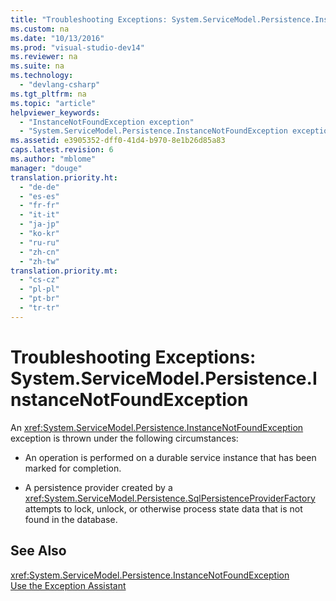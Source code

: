 ```yaml
---
title: "Troubleshooting Exceptions: System.ServiceModel.Persistence.InstanceNotFoundException"
ms.custom: na
ms.date: "10/13/2016"
ms.prod: "visual-studio-dev14"
ms.reviewer: na
ms.suite: na
ms.technology: 
  - "devlang-csharp"
ms.tgt_pltfrm: na
ms.topic: "article"
helpviewer_keywords: 
  - "InstanceNotFoundException exception"
  - "System.ServiceModel.Persistence.InstanceNotFoundException exception"
ms.assetid: e3905352-dff0-41d4-b970-8e1b26d85a83
caps.latest.revision: 6
ms.author: "mblome"
manager: "douge"
translation.priority.ht: 
  - "de-de"
  - "es-es"
  - "fr-fr"
  - "it-it"
  - "ja-jp"
  - "ko-kr"
  - "ru-ru"
  - "zh-cn"
  - "zh-tw"
translation.priority.mt: 
  - "cs-cz"
  - "pl-pl"
  - "pt-br"
  - "tr-tr"
---
```

# Troubleshooting Exceptions: System.ServiceModel.Persistence.InstanceNotFoundException
An <xref:System.ServiceModel.Persistence.InstanceNotFoundException> exception is thrown under the following circumstances:  
  
-   An operation is performed on a durable service instance that has been marked for completion.  
  
-   A persistence provider created by a <xref:System.ServiceModel.Persistence.SqlPersistenceProviderFactory> attempts to lock, unlock, or otherwise process state data that is not found in the database.  
  
## See Also  
 <xref:System.ServiceModel.Persistence.InstanceNotFoundException>   
 [Use the Exception Assistant](../Topic/How%20to:%20Use%20the%20Exception%20Assistant.md)